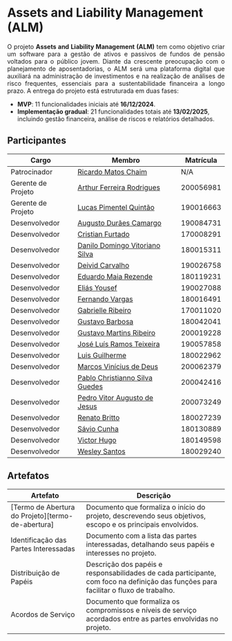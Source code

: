 # Assets and Liability Management (ALM)

<p align="justify">
    O projeto <strong>Assets and Liability Management (ALM)</strong> tem como objetivo criar um software para a gestão de ativos e passivos de fundos de pensão voltados para o público jovem. Diante da crescente preocupação com o planejamento de aposentadorias, o ALM será uma plataforma digital que auxiliará na administração de investimentos e na realização de análises de risco frequentes, essenciais para a sustentabilidade financeira a longo prazo. 
    A entrega do projeto está estruturada em duas fases: 
    <ul>
        <li><strong>MVP</strong>: 11 funcionalidades iniciais até <strong>16/12/2024</strong>.</li>
        <li><strong>Implementação gradual</strong>: 21 funcionalidades totais até <strong>13/02/2025</strong>, incluindo gestão financeira, análise de riscos e relatórios detalhados.</li>
    </ul>
</p>


## Participantes

| Cargo              | Membro                                 | Matrícula |
| ------------------ | -------------------------------------- | --------- |
| Patrocinador       | [Ricardo Matos Chaim][rmc]             | N/A       |
| Gerente de Projeto | [Arthur Ferreira Rodrigues][afr]       | 200056981 |
| Gerente de Projeto | [Lucas Pimentel Quintão][lpq]          | 190016663 |
| Desenvolvedor      | [Augusto Durães Camargo][adc]          | 190084731 |
| Desenvolvedor      | [Cristian Furtado][cf]                 | 170008291 |
| Desenvolvedor      | [Danilo Domingo Vitoriano Silva][ddvs] | 180015311 |
| Desenvolvedor      | [Deivid Carvalho][dc]                  | 190026758 |
| Desenvolvedor      | [Eduardo Maia Rezende][emr]            | 180119231 |
| Desenvolvedor      | [Eliás Yousef][ey]                     | 190027088 |
| Desenvolvedor      | [Fernando Vargas][fv]                  | 180016491 |
| Desenvolvedor      | [Gabrielle Ribeiro][gr]                | 170011020 |
| Desenvolvedor      | [Gustavo Barbosa][gb]                  | 180042041 |
| Desenvolvedor      | [Gustavo Martins Ribeiro][gmr]         | 200019228 |
| Desenvolvedor      | [José Luís Ramos Teixeira][jlrt]       | 190057858 |
| Desenvolvedor      | [Luis Guilherme][lg]                   | 180022962 |
| Desenvolvedor      | [Marcos Vinícius de Deus][mvd]         | 200062379 |
| Desenvolvedor      | [Pablo Christianno Silva Guedes][pcsg] | 200042416 |
| Desenvolvedor      | [Pedro Vitor Augusto de Jesus][pvaj]   | 200073249 |
| Desenvolvedor      | [Renato Britto][rb]                    | 180027239 |
| Desenvolvedor      | [Sávio Cunha][sc]                      | 180130889 |
| Desenvolvedor      | [Victor Hugo][vh]                      | 180149598 |
| Desenvolvedor      | [Wesley Santos][ws]                    | 180029240 |

## Artefatos

| Artefato                                          | Descrição                                                                                                                            |
| ------------------------------------------------- | ------------------------------------------------------------------------------------------------------------------------------------ |
| [Termo de Abertura do Projeto][termo-de-abertura] | Documento que formaliza o início do projeto, descrevendo seus objetivos, escopo e os principais envolvidos.                          |
| Identificação das Partes Interessadas             | Documento com a lista das partes interessadas, detalhando seus papéis e interesses no projeto.                                       |
| Distribuição de Papéis                            | Descrição dos papéis e responsabilidades de cada participante, com foco na definição das funções para facilitar o fluxo de trabalho. |
| Acordos de Serviço                                | Documento que formaliza os compromissos e níveis de serviço acordados entre as partes envolvidas no projeto.                         |

[rmc]: http://lattes.cnpq.br/0716559775355685  
[afr]: https://github.com/ArthurFerreiraRodrigues
[lpq]: https://github.com/LucasPimentel123
[adc]: https://github.com/augustocrmg
[cf]: https://github.com/csafurtado
[ddvs]: https://github.com/danilow200
[dc]: https://github.com/deivid-a1
[emr]: https://github.com/eduardomr
[ey]: https://github.com/eliasyousef00
[fv]: https://github.com/SFernandoS
[gr]: https://github.com/Gabrielle-Ribeiro
[gb]: https://github.com/brbsg
[gmr]: https://github.com/gustavomartins-github
[jlrt]: https://github.com/joseluis-rt
[lg]: https://github.com/luisgaboardi
[mvd]: https://github.com/Marcos574
[pcsg]: https://github.com/PabloChristianno
[pvaj]: https://github.com/Peedrooo
[rb]: https://github.com/RenatoBrittoAraujo
[sc]: https://github.com/savioc2
[vh]: https://github.com/8ifq3
[ws]: https://github.com/wesleysantos00